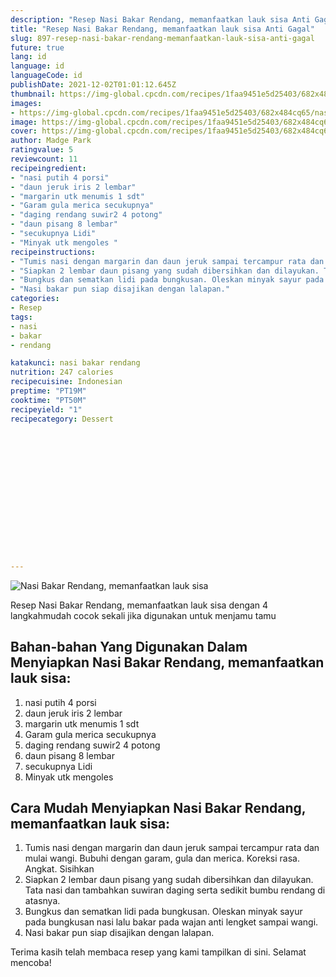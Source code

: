 ```yaml
---
description: "Resep Nasi Bakar Rendang, memanfaatkan lauk sisa Anti Gagal"
title: "Resep Nasi Bakar Rendang, memanfaatkan lauk sisa Anti Gagal"
slug: 897-resep-nasi-bakar-rendang-memanfaatkan-lauk-sisa-anti-gagal
future: true
lang: id
language: id
languageCode: id
publishDate: 2021-12-02T01:01:12.645Z 
thumbnail: https://img-global.cpcdn.com/recipes/1faa9451e5d25403/682x484cq65/nasi-bakar-rendang-memanfaatkan-lauk-sisa-foto-resep-utama.webp
images:
- https://img-global.cpcdn.com/recipes/1faa9451e5d25403/682x484cq65/nasi-bakar-rendang-memanfaatkan-lauk-sisa-foto-resep-utama.webp
image: https://img-global.cpcdn.com/recipes/1faa9451e5d25403/682x484cq65/nasi-bakar-rendang-memanfaatkan-lauk-sisa-foto-resep-utama.webp
cover: https://img-global.cpcdn.com/recipes/1faa9451e5d25403/682x484cq65/nasi-bakar-rendang-memanfaatkan-lauk-sisa-foto-resep-utama.webp
author: Madge Park
ratingvalue: 5
reviewcount: 11
recipeingredient:
- "nasi putih 4 porsi"
- "daun jeruk iris 2 lembar"
- "margarin utk menumis 1 sdt"
- "Garam gula merica secukupnya"
- "daging rendang suwir2 4 potong"
- "daun pisang 8 lembar"
- "secukupnya Lidi"
- "Minyak utk mengoles "
recipeinstructions:
- "Tumis nasi dengan margarin dan daun jeruk sampai tercampur rata dan mulai wangi. Bubuhi dengan garam, gula dan merica. Koreksi rasa. Angkat. Sisihkan"
- "Siapkan 2 lembar daun pisang yang sudah dibersihkan dan dilayukan. Tata nasi dan tambahkan suwiran daging serta sedikit bumbu rendang di atasnya."
- "Bungkus dan sematkan lidi pada bungkusan. Oleskan minyak sayur pada bungkusan nasi lalu bakar pada wajan anti lengket sampai wangi."
- "Nasi bakar pun siap disajikan dengan lalapan."
categories:
- Resep
tags:
- nasi
- bakar
- rendang

katakunci: nasi bakar rendang 
nutrition: 247 calories
recipecuisine: Indonesian
preptime: "PT19M"
cooktime: "PT50M"
recipeyield: "1"
recipecategory: Dessert


     
    
    
    
    
    
    
    
    
    
    
      
    
---
```



![Nasi Bakar Rendang, memanfaatkan lauk sisa](https://img-global.cpcdn.com/recipes/1faa9451e5d25403/682x484cq65/nasi-bakar-rendang-memanfaatkan-lauk-sisa-foto-resep-utama.webp)

Resep Nasi Bakar Rendang, memanfaatkan lauk sisa    dengan 4 langkahmudah cocok sekali jika digunakan untuk menjamu tamu

<!--inarticleads1-->

## Bahan-bahan Yang Digunakan Dalam Menyiapkan Nasi Bakar Rendang, memanfaatkan lauk sisa:

1. nasi putih 4 porsi
1. daun jeruk iris 2 lembar
1. margarin utk menumis 1 sdt
1. Garam gula merica secukupnya
1. daging rendang suwir2 4 potong
1. daun pisang 8 lembar
1. secukupnya Lidi
1. Minyak utk mengoles 



<!--inarticleads2-->

## Cara Mudah Menyiapkan Nasi Bakar Rendang, memanfaatkan lauk sisa:

1. Tumis nasi dengan margarin dan daun jeruk sampai tercampur rata dan mulai wangi. Bubuhi dengan garam, gula dan merica. Koreksi rasa. Angkat. Sisihkan
1. Siapkan 2 lembar daun pisang yang sudah dibersihkan dan dilayukan. Tata nasi dan tambahkan suwiran daging serta sedikit bumbu rendang di atasnya.
1. Bungkus dan sematkan lidi pada bungkusan. Oleskan minyak sayur pada bungkusan nasi lalu bakar pada wajan anti lengket sampai wangi.
1. Nasi bakar pun siap disajikan dengan lalapan.




Terima kasih telah membaca resep yang kami tampilkan di sini. Selamat mencoba!
